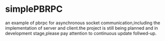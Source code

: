 simplePBRPC
===========

an example of pbrpc for asynchronous socket communication,including the implementation of server and client.the project is still being planned and in development stage,please pay attention to continuous update follwed-up. 
